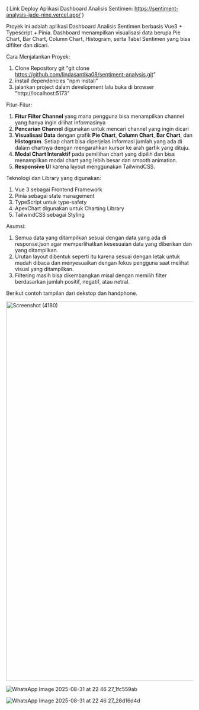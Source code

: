 ( Link Deploy Aplikasi Dashboard Analisis Sentimen: https://sentiment-analysis-jade-nine.vercel.app/ )

Proyek ini adalah aplikasi Dashboard Analisis Sentimen berbasis Vue3 + Typescript + Pinia. Dashboard menampilkan visualisasi data berupa Pie Chart, Bar Chart, Column Chart, Histogram, serta Tabel Sentimen yang bisa difilter dan dicari.

Cara Menjalankan Proyek:
1. Clone Repository git "git clone https://github.com/lindasantika08/sentiment-analysis.git"
2. install dependencies "npm install"
3. jalankan project dalam development lalu buka di browser "http://localhost:5173"

Fitur-Fitur:
1. **Fitur Filter Channel** yang mana pengguna bisa menampilkan channel yang hanya ingin dilihat informasinya
2. **Pencarian Channel** digunakan untuk mencari channel yang ingin dicari
3. **Visualisasi Data** dengan grafik **Pie Chart**, **Column Chart**, **Bar Chart**, dan **Histogram**. Setiap chart bisa diperjelas informasi jumlah yang ada di dalam chartnya dengan mengarahkan kursor ke arah garfik yang dituju.
4. **Modal Chart Interaktif** pada pemilihan chart yang dipilih dan bisa menampilkan modal chart yang lebih besar dan smooth animation.
5. **Responsive UI** karena layout menggunakan TailwindCSS.

Teknologi dan Library yang digunakan:
1. Vue 3 sebagai Frontend Framework
2. Pinia sebagai state management
3. TypeScript untuk type-safety
4. ApexChart digunakan untuk Charting Library
5. TailwindCSS sebagai Styling

Asumsi:
1. Semua data yang ditampilkan sesuai dengan data yang ada di response.json agar memperlihatkan kesesuaian data yang diberikan dan yang ditampilkan.
2. Urutan layout dibentuk seperti itu karena sesuai dengan letak untuk mudah dibaca dan menyesuaikan dengan fokus pengguna saat melihat visual yang ditampilkan.
3. Filtering masih bisa dikembangkan misal dengan memilih filter berdasarkan jumlah positif, negatif, atau netral.

Berikut contoh tampilan dari dekstop dan handphone.

<img width="1920" height="1025" alt="Screenshot (4180)" src="https://github.com/user-attachments/assets/6b1e615b-b1ce-4030-bc5f-09a0cd760119" />

![WhatsApp Image 2025-08-31 at 22 46 27_1fc559ab](https://github.com/user-attachments/assets/94dc76d0-e98c-4c35-b8f4-d02efe6743ee)

![WhatsApp Image 2025-08-31 at 22 46 27_28d16d4d](https://github.com/user-attachments/assets/21bbbad6-c7ee-433a-bfcc-ee673147dad7)
